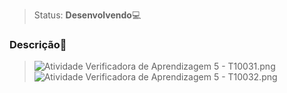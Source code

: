 >Status: **Desenvolvendo**💻
### **Descrição**📃

> ![Atividade Verificadora de Aprendizagem 5 - T10031.png](..%2F..%2FDownloads%2FAtividade%20Verificadora%20de%20Aprendizagem%205%20-%20T10031.png)
> ![Atividade Verificadora de Aprendizagem 5 - T10032.png](..%2F..%2FDownloads%2FAtividade%20Verificadora%20de%20Aprendizagem%205%20-%20T10032.png)
